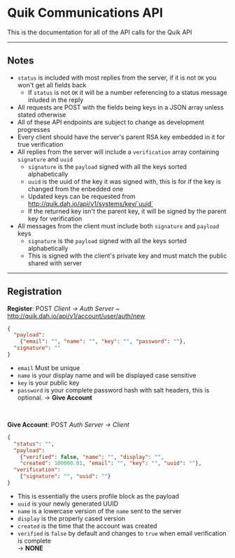 # Quik Communications API
This is the documentation for all of the API calls for the Quik API

---------------------------------------------------------------------------------------------------------
## Notes
  - `status` is included with most replies from the server, if it is not `OK` you won't get all fields back
    - If `status` is not `OK` it will be a number referencing to a status message inluded in the reply
  - All requests are POST with the fields being keys in a JSON array unless stated otherwise
  - All of these API endpoints are subject to change as development progresses
  - Every client should have the server's parent RSA key embedded in it for true verification
&nbsp;
  - All replies from the server will include a `verification` array containing `signature` and `uuid`
    - `signature` is the `payload` signed with all the keys sorted alphabetically
    - `uuid` is the uuid of the key it was signed with, this is for if the key is changed from the enbedded one
    - Updated keys can be requested from http://quik.dah.io/api/v1/systems/key/`uuid`
    - If the returned key isn't the parent key, it will be signed by the parent key for verification
&nbsp;
  - All messages from the client must include both `signature` and `payload` keys
    - `signature` is the `payload` signed with all the keys sorted alphabetically
    - This is signed with the client's private key and must match the public shared with server


---------------------------------------------------------------------------------------------------------
## Registration 

**Register**: POST *Client -> Auth Server* ~ http://quik.dah.io/api/v1/account/user/auth/new
```json
{
  "payload": 
    {"email": "", "name": "", "key": "", "password": ""}, 
  "signature": ""
} 
```
  - `email` Must be unique
  - `name` is your display name and will be displayed case sensitive
  - `key` is your public key
  - `password` is your complete password hash with salt headers, this is optional.
 -> **Give Account**
  
  &nbsp;

**Give Account**: POST *Auth Server -> Client*
```json
{
  "status": "", 
  "payload": 
    {"verified": false, "name": "", "display": "", 
    "created": 100000.01, "email": "", "key": "", "uuid": ""}, 
  "verification": 
    {"signature": "", "uuid": ""}
}
```
  - This is essentially the users profile block as the payload
  - `uuid` is your newly generated UUID
  - `name` is a lowercase version of the `name` sent to the server
  - `display` is the properly cased version
  - `created` is the time that the account was created
  - `verified` is `false` by default and changes to `true` when email verification is complete  
 -> **NONE**

